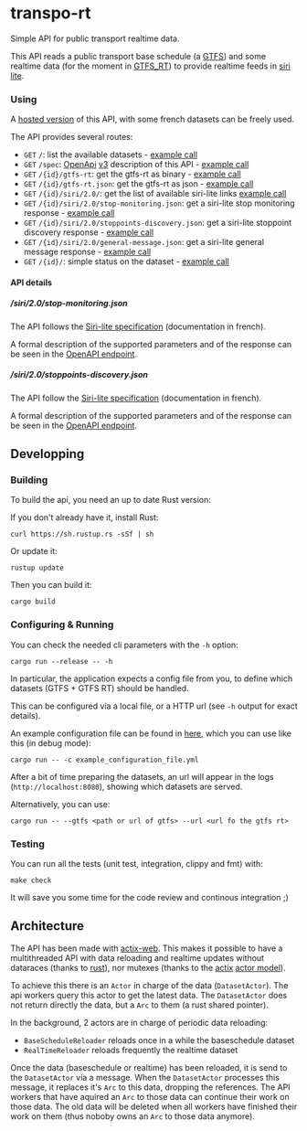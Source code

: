 # transpo-rt

Simple API for public transport realtime data.

This API reads a public transport base schedule (a [GTFS](http://gtfs.org/)) and some realtime data (for the moment in [GTFS_RT](https://developers.google.com/transit/gtfs-realtime/)) to provide realtime feeds in [siri lite](http://www.normes-donnees-tc.org/format-dechange/donnees-temps-reel/).

### Using

A [hosted version](https://tr.transport.data.gouv.fr/) of this API, with some french datasets can be freely used.

The API provides several routes:

* `GET` `/`: list the available datasets - [example call](https://tr.transport.data.gouv.fr/)
* `GET` `/spec`: [OpenApi](https://www.openapis.org/) [v3](https://github.com/OAI/OpenAPI-Specification/blob/master/versions/3.0.2.md) description of this API - [example call](https://tr.transport.data.gouv.fr/spec)
* `GET` `/{id}/gtfs-rt`: get the gtfs-rt as binary - [example call](https://tr.transport.data.gouv.fr/horaires-theoriques-du-reseau-tag/gtfs-rt)
* `GET` `/{id}/gtfs-rt.json`: get the gtfs-rt as json - [example call](https://tr.transport.data.gouv.fr/horaires-theoriques-du-reseau-tag/gtfs-rt.json)
* `GET` `/{id}/siri/2.0/`: get the list of available siri-lite links [example call](https://tr.transport.data.gouv.fr/horaires-theoriques-du-reseau-tag/siri/2.0)
* `GET` `/{id}/siri/2.0/stop-monitoring.json`: get a siri-lite stop monitoring response - [example call](https://tr.transport.data.gouv.fr/horaires-theoriques-du-reseau-tag/siri/2.0/stop-monitoring.json?MonitoringRef=4235)
* `GET` `/{id}/siri/2.0/stoppoints-discovery.json`: get a siri-lite stoppoint discovery response - [example call](https://tr.transport.data.gouv.fr/horaires-theoriques-du-reseau-tag/siri/2.0/stoppoints-discovery.json?q=mairie)
* `GET` `/{id}/siri/2.0/general-message.json`: get a siri-lite general message response - [example call](https://tr.transport.data.gouv.fr/horaires-theoriques-du-reseau-tag/siri/2.0/general-message.json)
* `GET` `/{id}/`: simple status on the dataset - [example call](https://tr.transport.data.gouv.fr/horaires-theoriques-du-reseau-tag/)

#### API details

##### /siri/2.0/stop-monitoring.json

The API follows the [Siri-lite specification](http://www.chouette.mobi/irys/wp-content/uploads/20151023-Siri-Lite-Sp%C3%A9cification-Interfaces-V1.4.pdf) (documentation in french).

A formal description of the supported parameters and of the response can be seen in the [OpenAPI endpoint](https://tr.transport.data.gouv.fr/spec/).

##### /siri/2.0/stoppoints-discovery.json

The API follow the [Siri-lite specification](http://www.chouette.mobi/irys/wp-content/uploads/20151023-Siri-Lite-Sp%C3%A9cification-Interfaces-V1.4.pdf) (documentation in french).

A formal description of the supported parameters and of the response can be seen in the [OpenAPI endpoint](https://tr.transport.data.gouv.fr/spec/).

## Developping

### Building

To build the api, you need an up to date Rust version:

If you don't already have it, install Rust:
```
curl https://sh.rustup.rs -sSf | sh
```

Or update it:
```
rustup update
```

Then you can build it:
```
cargo build
```

### Configuring & Running

You can check the needed cli parameters with the `-h` option:
```
cargo run --release -- -h
```

In particular, the application expects a config file from you, to define which datasets (GTFS + GTFS RT) should be handled.

This can be configured via a local file, or a HTTP url (see `-h` output for exact details).

An example configuration file can be found in [here](example_configuration_file.yml), which you can use like this (in debug mode):

```
cargo run -- -c example_configuration_file.yml
```

After a bit of time preparing the datasets, an url will appear in the logs (`http://localhost:8080`), showing which datasets are served.

Alternatively, you can use:

```
cargo run -- --gtfs <path or url of gtfs> --url <url fo the gtfs rt>
```

### Testing

You can run all the tests (unit test, integration, clippy and fmt) with:
```
make check
```

It will save you some time for the code review and continous integration ;)

## Architecture

The API has been made with [actix-web](https://github.com/actix/actix-web). This makes it possible to have a multithreaded API with data reloading and realtime updates without dataraces (thanks to [rust](https://www.rust-lang.org/)), nor mutexes (thanks to the [actix](https://github.com/actix/actix) [actor model](https://en.wikipedia.org/wiki/Actor_model)).

To achieve this there is an `Actor` in charge of the data (`DatasetActor`). The api workers query this actor to get the latest data. The `DatasetActor` does not return directly the data, but a `Arc` to them (a rust shared pointer).

In the background, 2 actors are in charge of periodic data reloading:
* `BaseScheduleReloader` reloads once in a while the baseschedule dataset
* `RealTimeReloader` reloads frequently the realtime dataset

Once the data (baseschedule or realtime) has been reloaded, it is send to the `DatasetActor` via a message. When the `DatasetActor` processes this message, it replaces it's `Arc` to this data, dropping the references. The API workers that have aquired an `Arc` to those data can continue their work on those data. The old data will be deleted when all workers have finished their work on them (thus noboby owns an `Arc` to those data anymore).
